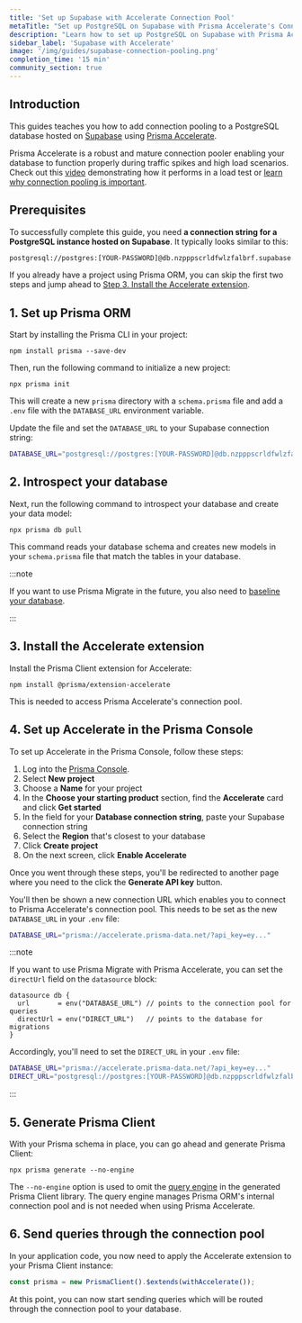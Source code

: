 ```yaml
---
title: 'Set up Supabase with Accelerate Connection Pool'
metaTitle: "Set up PostgreSQL on Supabase with Prisma Accelerate's Connection Pool"
description: "Learn how to set up PostgreSQL on Supabase with Prisma Accelerate's Connection Pool"
sidebar_label: 'Supabase with Accelerate'
image: '/img/guides/supabase-connection-pooling.png'
completion_time: '15 min'
community_section: true
---
```


## Introduction

This guides teaches you how to add connection pooling to a PostgreSQL database hosted on [Supabase](https://supabase.com/) using [Prisma Accelerate](/accelerate).

Prisma Accelerate is a robust and mature connection pooler enabling your database to function properly during traffic spikes and high load scenarios. Check out this [video](https://www.youtube.com/watch?v=cnL75if6Aq0) demonstrating how it performs in a load test or [learn why connection pooling is important](https://www.prisma.io/blog/saving-black-friday-with-connection-pooling).

## Prerequisites

To successfully complete this guide, you need **a connection string for a PostgreSQL instance hosted on Supabase**. It typically looks similar to this:

```bash no-copy
postgresql://postgres:[YOUR-PASSWORD]@db.nzpppscrldfwlzfalbrf.supabase.co:5432/postgres
```

If you already have a project using Prisma ORM, you can skip the first two steps and jump ahead to [Step 3. Install the Accelerate extension](#3-install-the-accelerate-extension).

## 1. Set up Prisma ORM

Start by installing the Prisma CLI in your project:

```
npm install prisma --save-dev
```

Then, run the following command to initialize a new project:

```
npx prisma init
```

This will create a new `prisma` directory with a `schema.prisma` file and add a `.env` file with the `DATABASE_URL` environment variable.

Update the file and set the `DATABASE_URL` to your Supabase connection string:

```bash file=.env
DATABASE_URL="postgresql://postgres:[YOUR-PASSWORD]@db.nzpppscrldfwlzfalbrf.supabase.co:5432/postgres"
```

## 2. Introspect your database

Next, run the following command to introspect your database and create your data model:

```terminal
npx prisma db pull
```

This command reads your database schema and creates new models in your `schema.prisma` file that match the tables in your database.

:::note

If you want to use Prisma Migrate in the future, you also need to [baseline your database](/orm/prisma-migrate/workflows/baselining).

:::

## 3. Install the Accelerate extension

Install the Prisma Client extension for Accelerate:

```terminal
npm install @prisma/extension-accelerate
```

This is needed to access Prisma Accelerate's connection pool.

## 4. Set up Accelerate in the Prisma Console

To set up Accelerate in the Prisma Console, follow these steps:

1. Log into the [Prisma Console](https://console.prisma.io).
1. Select **New project**
1. Choose a **Name** for your project
1. In the **Choose your starting product** section, find the **Accelerate** card and click **Get started**
1. In the field for your **Database connection string**, paste your Supabase connection string
1. Select the **Region** that's closest to your database
1. Click **Create project**
1. On the next screen, click **Enable Accelerate**

Once you went through these steps, you'll be redirected to another page where you need to the click the **Generate API key** button.

You'll then be shown a new connection URL which enables you to connect to Prisma Accelerate's connection pool. This needs to be set as the new `DATABASE_URL` in your `.env` file:

```bash file=.env
DATABASE_URL="prisma://accelerate.prisma-data.net/?api_key=ey..."
```

:::note

If you want to use Prisma Migrate with Prisma Accelerate, you can set the `directUrl` field on the `datasource` block:

```prisma file=schema.prisma
datasource db {
  url       = env("DATABASE_URL") // points to the connection pool for queries
  directUrl = env("DIRECT_URL")   // points to the database for migrations
}
```

Accordingly, you'll need to set the `DIRECT_URL` in your `.env` file:

```bash file=.env
DATABASE_URL="prisma://accelerate.prisma-data.net/?api_key=ey..."
DIRECT_URL="postgresql://postgres:[YOUR-PASSWORD]@db.nzpppscrldfwlzfalbrf.supabase.co:5432/postgres"
```

:::

## 5. Generate Prisma Client

With your Prisma schema in place, you can go ahead and generate Prisma Client:

```
npx prisma generate --no-engine
```

The `--no-engine` option is used to omit the [query engine](/orm/more/under-the-hood/engines) in the generated Prisma Client library. The query engine manages Prisma ORM's internal connection pool and is not needed when using Prisma Accelerate.

## 6. Send queries through the connection pool

In your application code, you now need to apply the Accelerate extension to your Prisma Client instance:

```ts
const prisma = new PrismaClient().$extends(withAccelerate());
```

At this point, you can now start sending queries which will be routed through the connection pool to your database.
